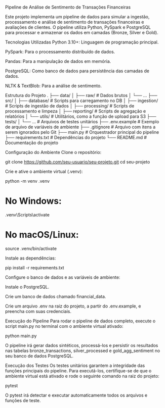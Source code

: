 Pipeline de Análise de Sentimento de Transações Financeiras

Este projeto implementa um pipeline de dados para simular a ingestão, processamento e análise de sentimento de transações financeiras e avaliações de clientes. O pipeline utiliza Python, PySpark e PostgreSQL para processar e armazenar os dados em camadas (Bronze, Silver e Gold).

Tecnologias Utilizadas
Python 3.10+: Linguagem de programação principal.

PySpark: Para o processamento distribuído de dados.

Pandas: Para a manipulação de dados em memória.

PostgreSQL: Como banco de dados para persistência das camadas de dados.

NLTK & TextBlob: Para a análise de sentimento.

Estrutura do Projeto
.
├── data/
│   ├── raw/                  # Dados brutos
│   └── ...
├── src/
│   ├── database/             # Scripts para carregamento no DB
│   ├── ingestion/            # Scripts de ingestão de dados
│   ├── processing/           # Scripts de processamento e limpeza
│   ├── reporting/            # Scripts de agregação e relatórios
│   └── utils/                # Utilitários, como a função de upload para S3
├── tests/
│   └── ...                   # Arquivos de testes unitários
├── .env.example              # Exemplo de arquivo de variáveis de ambiente
├── .gitignore                # Arquivo com itens a serem ignorados pelo Git
├── main.py                   # Orquestrador principal do pipeline
├── requirements.txt          # Dependências do projeto
└── README.md                 # Documentação do projeto

Configuração do Ambiente
Clone o repositório:

git clone https://github.com/seu-usuario/seu-projeto.git
cd seu-projeto

Crie e ative o ambiente virtual (.venv):

python -m venv .venv
# No Windows:
.venv\Scripts\activate
# No macOS/Linux:
source .venv/bin/activate

Instale as dependências:

pip install -r requirements.txt

Configure o banco de dados e as variáveis de ambiente:

Instale o PostgreSQL.

Crie um banco de dados chamado financial_data.

Crie um arquivo .env na raiz do projeto, a partir do .env.example, e preencha com suas credenciais.

Execução do Pipeline
Para rodar o pipeline de dados completo, execute o script main.py no terminal com o ambiente virtual ativado:

python main.py

O pipeline irá gerar dados sintéticos, processá-los e persistir os resultados nas tabelas bronze_transactions, silver_processed e gold_agg_sentiment no seu banco de dados PostgreSQL.

Execução dos Testes
Os testes unitários garantem a integridade das funções principais do pipeline. Para executá-los, certifique-se de que o ambiente virtual está ativado e rode o seguinte comando na raiz do projeto:

pytest

O pytest irá detectar e executar automaticamente todos os arquivos e funções de teste.